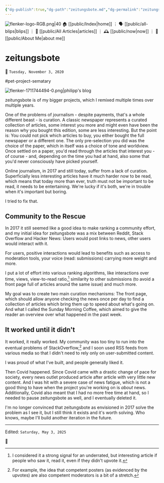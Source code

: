 ```yaml
---
{"dg-publish":true,"dg-path":"zeitungsbote.md","dg-permalink":"zeitungsbote/","permalink":"/zeitungsbote/","title":"zeitungsbote"}
---
```



<div class="transclusion internal-embed is-loaded"><div class="markdown-embed">




![flenker-logo-RGB.png|40](/img/user/attachments/flenker-logo-RGB.png)
🏠 [[public/Index\|home]]  ⋮ 🗣️ [[public/all-blips\|blips]] ⋮  📝 [[public/All Articles\|articles]]  ⋮ 🕰️ [[public/now\|now]] ⋮ 🪪 [[public/About Me\|about me]]


</div></div>


# zeitungsbote
<p><span>📆 <code>Tuesday, November 3, 2020</code></span></p>
#pet-project-sematary

![flenker-1711744494-0.png|philipp's blog](/img/user/attachments/flenker-1711744494-0.png)


zeitungsbote is of my bigger projects, which I remixed multiple times over multiple years.

One of the problems of journalism - despite payments, that's a whole different beast - is curation. A classic newspaper represents a curated collection of articles, some interest you more and might even have been the reason why you bought this edition, some are less interesting. But the point is: You could not pick which articles to buy, you either bought the full newspaper or a different one. The only pre-selection you did was the choice of the paper, which in itself was a choice of tone and worldview. Once settled on a paper, you'd read through the articles that interest you - of course - and, depending on the time you had at hand, also some that you'd never consciously have picked yourself.

Online journalism, in 2017 and still today, suffer from a lack of curation. Superficially less interesting articles have it much harder now to be read, which means that today more than ever, truth must not be important to be read, it needs to be entertaining. We're lucky if it's both, we're in trouble when it's important but boring.

I tried to fix that.

## Community to the Rescue
In 2017 it still seemed like a good idea to make ranking a community effort, and my initial idea for zeitungsbote was a mix between Reddit, Stack Overflow and Hacker News: Users would post links to news, other users would interact with it.

For users, positive interactions would lead to benefits such as access to moderation tools, your voice (read: submissions) carrying more weight and more.

I put a lot of effort into various ranking algorithms, like interactions over time, views, view-to-read ratio,[^1] similarity to other submissions (to avoid a front page full of articles around the same issue) and much more.

My goal was to create two main curation mechanisms: The front page, which should allow anyone checking the news once per day to find a collection of articles which bring them up to speed about what's going on. And what I called the Sunday Morning Coffee, which aimed to give the reader an overview over what happened in the past week.

## It worked until it didn't
It worked, it really worked. My community was too tiny to run into the eventual problems of StackOverflow,[^2] and I soon used RSS feeds from various media so that I didn't need to rely only on user-submitted content.

I was proud of what I've built, and people generally liked it.

Then Covid happened. Since Covid came with a drastic change of pace for society, every news outlet produced  article after article with very little new content. And I was hit with a severe case of news fatigue, which is not a good thing to have when the project you're working on is _about_ news. Additionally, Covid also meant that I had no more free time at hand, so I needed to pause zeitungsbote as well, and I eventually deleted it.

I'm no longer convinced that zeitungsbote as envisioned in 2017 solve the problem as I see it, but I still think it exists and it's worth solving.
Who knows, maybe I'll build another iteration in the future.

[^1]: I considered it a strong signal for an underrated, but interesting article if people who saw it, read it, even if they didn't upvote it.
[^2]: For example, the idea that competent posters (as evidenced by the upvotes) are also competent moderators is a bit of a stretch.

- - -
<p><span>Edited: <code>Saturday, May 3, 2025</code></span></p>
👾
